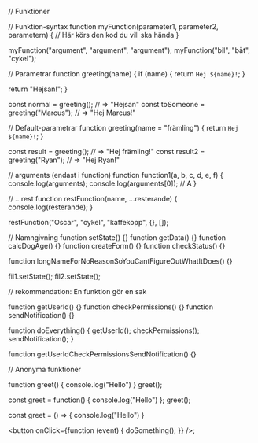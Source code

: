// Funktioner

// Funktion-syntax
function myFunction(parameter1, parameter2, parametern) {
  // Här körs den kod du vill ska hända
}

myFunction("argument", "argument", "argument");
myFunction("bil", "båt", "cykel");

// Parametrar
function greeting(name) {
  if (name) {
    return `Hej ${name}!`;
  }

  return "Hejsan!";
}

const normal = greeting(); // => "Hejsan"
const toSomeone = greeting("Marcus"); // => "Hej Marcus!"

// Default-parametrar
function greeting(name = "främling") {
  return `Hej ${name}!`;
}

const result = greeting(); // => "Hej främling!"
const result2 = greeting("Ryan"); // => "Hej Ryan!"

// arguments (endast i function)
function function1(a, b, c, d, e, f) {
  console.log(arguments);
  console.log(arguments[0]); // A
}

// ...rest
function restFunction(name, ...resterande) {
  console.log(resterande);
}

restFunction("Oscar", "cykel", "kaffekopp", {}, []);

// Namngivning
function setState() {}
function getData() {}
function calcDogAge() {}
function createForm() {}
function checkStatus() {}

function longNameForNoReasonSoYouCantFigureOutWhatItDoes() {}

fil1.setState();
fil2.setState();

// rekommendation: En funktion gör en sak

function getUserId() {}
function checkPermissions() {}
function sendNotification() {}

function doEverything() {
  getUserId();
  checkPermissions();
  sendNotification();
}

function getUserIdCheckPermissionsSendNotification() {}

// Anonyma funktioner

function greet() {
  console.log("Hello")
}
greet();

const greet = function() {
  console.log("Hello")
};
greet();

const greet = () => {
  console.log("Hello")
}

<button
  onClick={function (event) {
    doSomething();
  }}
/>;
